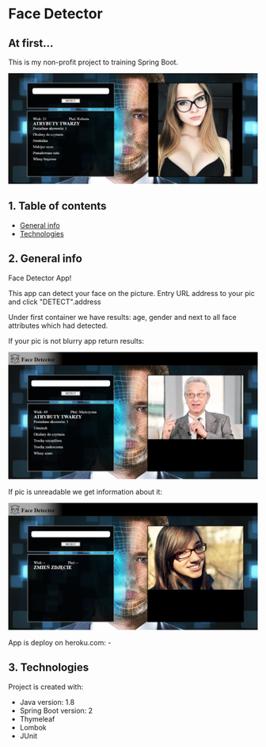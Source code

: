 # Face Detector
## At first...
This is my non-profit project to training Spring Boot.

![App image](src/main/resources/static/img/example1.png)

## 1. Table of contents
* [General info](#2-general-info)
* [Technologies](#3-technologies)

## 2. General info
Face Detector App!

This app can detect your face on the picture. Entry URL address to your pic and click "DETECT".address

Under first container we have results: age, gender and next to all face attributes which had detected.

If your pic is not blurry app return results:

![App image](src/main/resources/static/img/example2.png)

If pic is unreadable we get information about it:

![App image](src/main/resources/static/img/example3.png)

App is deploy on heroku.com: -

## 3. Technologies
Project is created with:
* Java version: 1.8
* Spring Boot version: 2
* Thymeleaf
* Lombok
* JUnit

